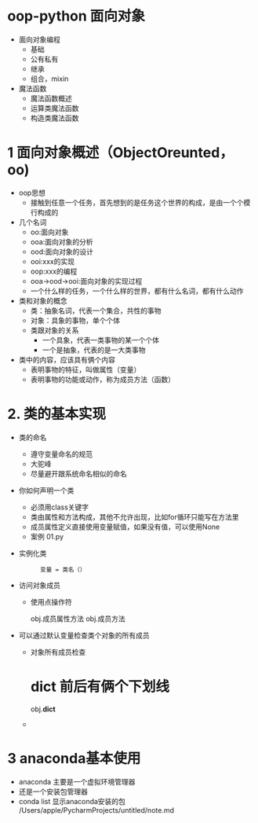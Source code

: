 # oop-python 面向对象
- 面向对象编程
    - 基础
    - 公有私有
    - 继承
    - 组合，mixin
- 魔法函数
    - 魔法函数概述
    - 运算类魔法函数
    - 构造类魔法函数
# 1 面向对象概述（ObjectOreunted，oo)
- oop思想
    - 接触到任意一个任务，首先想到的是任务这个世界的构成，是由一个个模行构成的
- 几个名词
    - oo:面向对象
    - ooa:面向对象的分析
    - ood:面向对象的设计
    - ooi:xxx的实现
    - oop:xxx的编程
    - ooa->ood->ooi:面向对象的实现过程
    - 一个什么样的任务，一个什么样的世界，都有什么名词，都有什么动作
- 类和对象的概念
    - 类：抽象名词，代表一个集合，共性的事物
    - 对象：具象的事物，单个个体
    - 类跟对象的关系
        - 一个具象，代表一类事物的某一个个体
        - 一个是抽象，代表的是一大类事物
- 类中的内容，应该具有俩个内容
    - 表明事物的特征，叫做属性（变量）
    - 表明事物的功能或动作，称为成员方法（函数）
# 2. 类的基本实现
- 类的命名
    - 遵守变量命名的规范
    - 大驼峰
    - 尽量避开跟系统命名相似的命名
- 你如何声明一个类
    - 必须用class关键字
    - 类由属性和方法构成，其他不允许出现，比如for循环只能写在方法里
    - 成员属性定义直接使用变量赋值，如果没有值，可以使用None
    - 案例 01.py
- 实例化类
            
            变量 = 类名（）
- 访问对象成员
    - 使用点操作符
        
        obj.成员属性方法
        obj.成员方法
- 可以通过默认变量检查类个对象的所有成员
    - 对象所有成员检查
                

         # dict 前后有俩个下划线    
         obj.__dict__
   - 
# 3 anaconda基本使用
- anaconda 主要是一个虚拟环境管理器
- 还是一个安装包管理器
- conda list 显示anaconda安装的包
/Users/apple/PycharmProjects/untitled/note.md